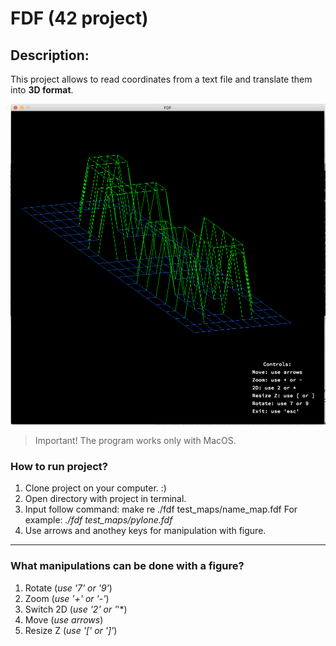 # FDF (42 project)

## Description:

This project allows to read coordinates from a text file and translate them into **3D format**.

 ![Example How working fdf](/images/42_logo_3D.png)

> Important! The program works only with MacOS.

### How to run project?

1. Clone project on your computer. :)
2. Open directory with project in terminal. 
3. Input follow command:
        make re
        ./fdf test_maps/name_map.fdf
        For example:
        *./fdf test_maps/pylone.fdf*
4. Use arrows and anothey keys for manipulation with figure.

-------------------------------------------------------------
### What manipulations can be done with a figure?

1. Rotate       (*use '7' or '9'*)
2. Zoom         (*use '+' or '-'*)
3. Switch 2D    (*use '2' or '*'*)
4. Move         (*use arrows*)
5. Resize Z     (*use '[' or ']'*)
